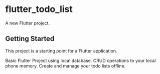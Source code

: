 # flutter_todo_list

A new Flutter project.

## Getting Started

This project is a starting point for a Flutter application.

Basic Flutter Project using local database. CRUD operations to your local phone memory. Create and manage your todo lists offline.

